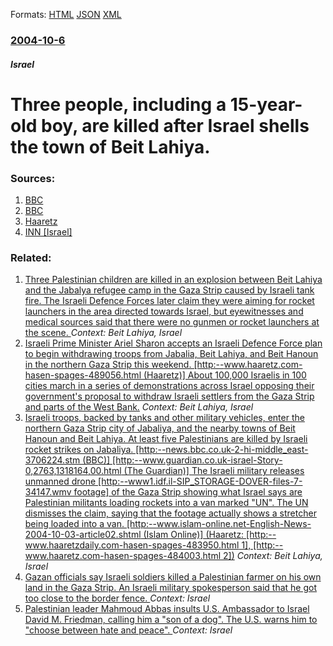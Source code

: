 
Formats: [HTML](/news/2004/10/6/three-people-including-a-15-year-old-boy-are-killed-after-israel-shells-the-town-of-beit-lahiya.html)  [JSON](/news/2004/10/6/three-people-including-a-15-year-old-boy-are-killed-after-israel-shells-the-town-of-beit-lahiya.json)  [XML](/news/2004/10/6/three-people-including-a-15-year-old-boy-are-killed-after-israel-shells-the-town-of-beit-lahiya.xml)  

### [2004-10-6](/news/2004/10/6/index.md)

##### Israel
#  Three people, including a 15-year-old boy, are killed after Israel shells the town of Beit Lahiya. 




### Sources:

1. [BBC](http://news.bbc.co.uk/2/hi/middle_east/3719432.stm)
2. [BBC](http://news.bbc.co.uk/2/hi/middle_east/3719784.stm)
3. [Haaretz](http://www.haaretz.com/hasen/spages/485532.html)
4. [INN &#91;Israel&#93;](http://www.israelnn.com/news.php3?id=69948)

### Related:

1. [ Three Palestinian children are killed in an explosion between Beit Lahiya and the Jabalya refugee camp in the Gaza Strip caused by Israeli tank fire. The Israeli Defence Forces later claim they were aiming for rocket launchers in the area directed towards Israel, but eyewitnesses and medical sources said that there were no gunmen or rocket launchers at the scene. ](/news/2007/08/29/three-palestinian-children-are-killed-in-an-explosion-between-beit-lahiya-and-the-jabalya-refugee-camp-in-the-gaza-strip-caused-by-israeli.md) _Context: Beit Lahiya, Israel_
2. [ Israeli Prime Minister Ariel Sharon accepts an Israeli Defence Force plan to begin withdrawing troops from Jabalia, Beit Lahiya, and Beit Hanoun in the northern Gaza Strip this weekend. [http:--www.haaretz.com-hasen-spages-489056.html (Haaretz)] About 100,000 Israelis in 100 cities march in a series of demonstrations across Israel opposing their government's proposal to withdraw Israeli settlers from the Gaza Strip and parts of the West Bank.](/news/2004/10/14/israeli-prime-minister-ariel-sharon-accepts-an-israeli-defence-force-plan-to-begin-withdrawing-troops-from-jabalia-beit-lahiya-and-beit-h.md) _Context: Beit Lahiya, Israel_
3. [ Israeli troops, backed by tanks and other military vehicles, enter the northern Gaza Strip city of Jabaliya, and the nearby towns of Beit Hanoun and Beit Lahiya. At least five Palestinians are killed by Israeli rocket strikes on Jabaliya. [http:--news.bbc.co.uk-2-hi-middle_east-3706224.stm (BBC)] [http:--www.guardian.co.uk-israel-Story-0,2763,1318164,00.html (The Guardian)] The Israeli military releases unmanned drone [http:--www1.idf.il-SIP_STORAGE-DOVER-files-7-34147.wmv footage] of the Gaza Strip showing what Israel says are Palestinian militants loading rockets into a van marked "UN". The UN dismisses the claim, saying that the footage actually shows a stretcher being loaded into a van. [http:--www.islam-online.net-English-News-2004-10-03-article02.shtml (Islam Online)] (Haaretz: [http:--www.haaretzdaily.com-hasen-spages-483950.html 1], [http:--www.haaretz.com-hasen-spages-484003.html 2])](/news/2004/10/1/israeli-troops-backed-by-tanks-and-other-military-vehicles-enter-the-northern-gaza-strip-city-of-jabaliya-and-the-nearby-towns-of-beit-h.md) _Context: Beit Lahiya, Israel_
4. [Gazan officials say Israeli soldiers killed a Palestinian farmer on his own land in the Gaza Strip. An Israeli military spokesperson said that he got too close to the border fence. ](/news/2018/03/3/gazan-officials-say-israeli-soldiers-killed-a-palestinian-farmer-on-his-own-land-in-the-gaza-strip-an-israeli-military-spokesperson-said-th.md) _Context: Israel_
5. [Palestinian leader Mahmoud Abbas insults U.S. Ambassador to Israel David M. Friedman, calling him a "son of a dog". The U.S. warns him to "choose between hate and peace". ](/news/2018/03/20/palestinian-leader-mahmoud-abbas-insults-u-s-ambassador-to-israel-david-m-friedman-calling-him-a-son-of-a-dog-the-u-s-warns-him-to-c.md) _Context: Israel_
